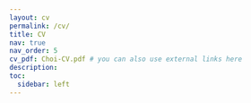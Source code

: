 ```yaml
---
layout: cv
permalink: /cv/
title: CV
nav: true
nav_order: 5
cv_pdf: Choi-CV.pdf # you can also use external links here
description: 
toc:
  sidebar: left
---
```

